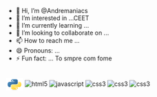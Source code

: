 - 👋 Hi, I’m @Andremaniacs
- 👀 I’m interested in ...CEET
- 🌱 I’m currently learning ...
- 💞️ I’m looking to collaborate on ...
- 📫 How to reach me ...
- 😄 Pronouns: ...
- ⚡ Fun fact: ... To smpre com fome

<!---
Andremaniacs/Andremaniacs is a ✨ special ✨ repository because its `README.md` (this file) appears on your GitHub profile.
You can click the Preview link to take a look at your changes.
--->


<div style="display: inline_block"><br>
   <img align="center" alt="Márcio-Python" height="30" width="40" src="https://raw.githubusercontent.com/devicons/devicon/master/icons/python/python-original.svg">
      <img src='https://img.shields.io/badge/HTML5-E34F26?style=for-the-badge&logo=html5&logoColor=white', alt='html5'>
    <img src='https://img.shields.io/badge/JavaScript-323330?style=for-the-badge&logo=javascript&logoColor=F7DF1E', alt='javascript'>
    <img src='https://img.shields.io/badge/CSS3-1572B6?style=for-the-badge&logo=css3&logoColor=white', alt='css3'>
    <img src='https://img.shields.io/badge/Python-14354C?style=for-the-badge&logo=python&logoColor=yellow', alt='css3'>
    <img src='https://img.shields.io/badge/MySQL-2088e7?style=for-the-badge&logo=mysql&logoColor=white', alt='css3'>
  
</div>
